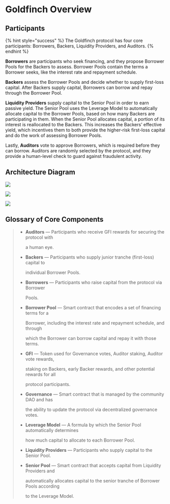 # Goldfinch Overview

## Participants

{% hint style="success" %}
The Goldfinch protocol has four core participants: Borrowers, Backers, Liquidity Providers, and Auditors.
{% endhint %}

**Borrowers** are participants who seek financing, and they propose Borrower Pools for the Backers to assess. Borrower Pools contain the terms a Borrower seeks, like the interest rate and repayment schedule.

**Backers** assess the Borrower Pools and decide whether to supply first-loss capital. After Backers supply capital, Borrowers can borrow and repay through the Borrower Pool.

**Liquidity Providers** supply capital to the Senior Pool in order to earn passive yield. The Senior Pool uses the Leverage Model to automatically allocate capital to the Borrower Pools, based on how many Backers are participating in them. When the Senior Pool allocates capital, a portion of its interest is reallocated to the Backers. This increases the Backers’ effective yield, which incentives them to both provide the higher-risk first-loss capital and do the work of assessing Borrower Pools.

Lastly, **Auditors** vote to approve Borrowers, which is required before they can borrow. Auditors are randomly selected by the protocol, and they provide a human-level check to guard against fraudulent activity.

## Architecture Diagram

![](https://goldfinch.finance/images/how-it-works-1.png)

![](https://goldfinch.finance/images/how-it-works-2.png)

![](https://goldfinch.finance/images/how-it-works-3.png)

## Glossary of Core Components

> * **Auditors** — Participants who receive GFI rewards for securing the protocol with
>
>   a human eye.
>
> * **Backers** — Participants who supply junior tranche \(first-loss\) capital to
>
>   individual Borrower Pools.
>
> * **Borrowers** — Participants who raise capital from the protocol via Borrower
>
>   Pools.
>
> * **Borrower Pool** — Smart contract that encodes a set of financing terms for a
>
>   Borrower, including the interest rate and repayment schedule, and through
>
>   which the Borrower can borrow capital and repay it with those terms.
>
> * **GFI** — Token used for Governance votes, Auditor staking, Auditor vote rewards,
>
>   staking on Backers, early Backer rewards, and other potential rewards for all
>
>   protocol participants.
>
> * **Governance** — Smart contract that is managed by the community DAO and has
>
>   the ability to update the protocol via decentralized governance votes.
>
> * **Leverage Model** — A formula by which the Senior Pool automatically determines
>
>   how much capital to allocate to each Borrower Pool.
>
> * **Liquidity Providers** — Participants who supply capital to the Senior Pool.
> * **Senior Pool** — Smart contract that accepts capital from Liquidity Providers and
>
>   automatically allocates capital to the senior tranche of Borrower Pools according
>
>   to the Leverage Model.

